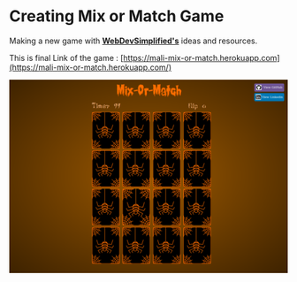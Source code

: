 # Creating Mix or Match Game

Making a new game with **[WebDevSimplified's](https://www.youtube.com/c/WebDevSimplified)** ideas and resources.

This is final Link of the game :
[https://mali-mix-or-match.herokuapp.com](https://mali-mix-or-match.herokuapp.com/)

![alt](/src/assets/Images/screenshot.png)
